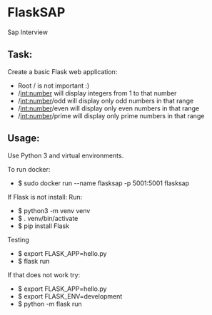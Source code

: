 # FlaskSAP
Sap Interview

## Task:

Create a basic Flask web application:
- Root / is not important :)
- /<int:number> will display integers from 1 to that number
- /<int:number>/odd will display only odd numbers in that range
- /<int:number>/even will display only even numbers in that range
- /<int:number>/prime will display only prime numbers in that range

## Usage:

Use Python 3 and virtual environments.

To run docker:
- $ sudo docker run --name flasksap -p 5001:5001 flasksap

If Flask is not install:
Run:
- $ python3 -m venv venv
- $ . venv/bin/activate
- $ pip install Flask

Testing
- $ export FLASK_APP=hello.py
- $ flask run

If that does not work try:
- $ export FLASK_APP=hello.py
- $ export FLASK_ENV=development
- $ python -m flask run


